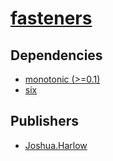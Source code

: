 # [fasteners](https://pypi.org/project/fasteners)

## Dependencies
- [monotonic (>=0.1)](packages/m/monotonic.md)
- [six](packages/s/six.md)



## Publishers
- [Joshua.Harlow](https://pypi.org/user/Joshua.Harlow)

